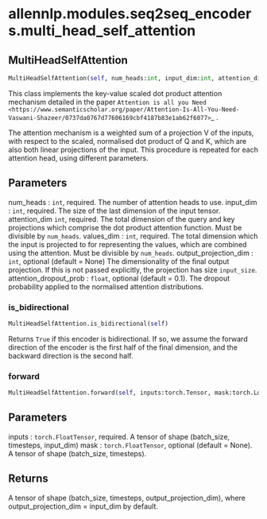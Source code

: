 # allennlp.modules.seq2seq_encoders.multi_head_self_attention

## MultiHeadSelfAttention
```python
MultiHeadSelfAttention(self, num_heads:int, input_dim:int, attention_dim:int, values_dim:int, output_projection_dim:int=None, attention_dropout_prob:float=0.1) -> None
```

This class implements the key-value scaled dot product attention mechanism
detailed in the paper `Attention is all you Need
<https://www.semanticscholar.org/paper/Attention-Is-All-You-Need-Vaswani-Shazeer/0737da0767d77606169cbf4187b83e1ab62f6077>`_ .

The attention mechanism is a weighted sum of a projection V of the inputs, with respect
to the scaled, normalised dot product of Q and K, which are also both linear projections
of the input. This procedure is repeated for each attention head, using different parameters.

Parameters
----------
num_heads : ``int``, required.
    The number of attention heads to use.
input_dim : ``int``, required.
    The size of the last dimension of the input tensor.
attention_dim ``int``, required.
    The total dimension of the query and key projections which comprise the
    dot product attention function. Must be divisible by ``num_heads``.
values_dim : ``int``, required.
    The total dimension which the input is projected to for representing the values,
    which are combined using the attention. Must be divisible by ``num_heads``.
output_projection_dim : ``int``, optional (default = None)
    The dimensionality of the final output projection. If this is not passed
    explicitly, the projection has size `input_size`.
attention_dropout_prob : ``float``, optional (default = 0.1).
    The dropout probability applied to the normalised attention
    distributions.

### is_bidirectional
```python
MultiHeadSelfAttention.is_bidirectional(self)
```

Returns ``True`` if this encoder is bidirectional.  If so, we assume the forward direction
of the encoder is the first half of the final dimension, and the backward direction is the
second half.

### forward
```python
MultiHeadSelfAttention.forward(self, inputs:torch.Tensor, mask:torch.LongTensor=None) -> torch.FloatTensor
```

Parameters
----------
inputs : ``torch.FloatTensor``, required.
    A tensor of shape (batch_size, timesteps, input_dim)
mask : ``torch.FloatTensor``, optional (default = None).
    A tensor of shape (batch_size, timesteps).

Returns
-------
A tensor of shape (batch_size, timesteps, output_projection_dim),
where output_projection_dim = input_dim by default.

